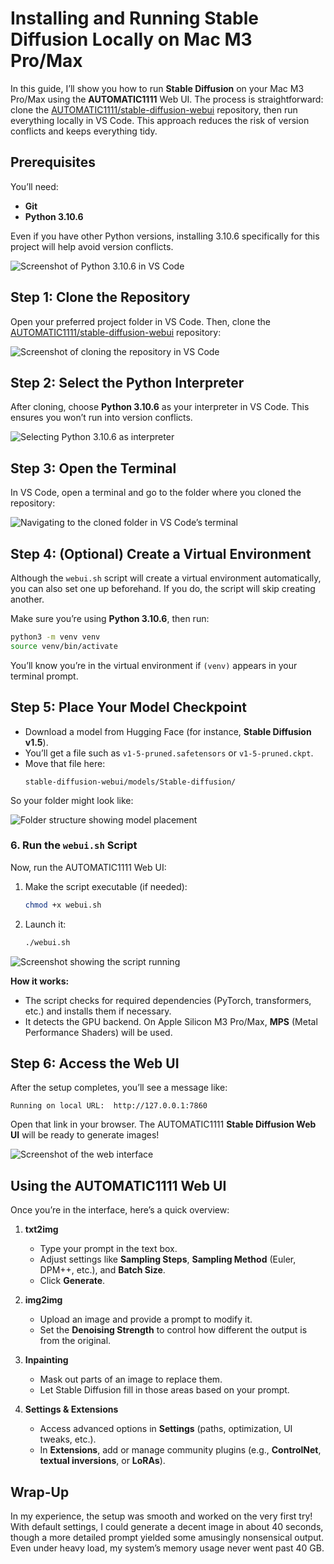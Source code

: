 # Installing and Running Stable Diffusion Locally on Mac M3 Pro/Max

In this guide, I’ll show you how to run **Stable Diffusion** on your Mac M3 Pro/Max using the **AUTOMATIC1111** Web UI. The process is straightforward: clone the [AUTOMATIC1111/stable-diffusion-webui](https://github.com/AUTOMATIC1111/stable-diffusion-webui) repository, then run everything locally in VS Code. This approach reduces the risk of version conflicts and keeps everything tidy.

<div style="page-break-after: always;"></div> 

## Prerequisites

You’ll need:

- **Git**  
- **Python 3.10.6**  

Even if you have other Python versions, installing 3.10.6 specifically for this project will help avoid version conflicts.

![Screenshot of Python 3.10.6 in VS Code](images/20250228005511.png)

<div style="page-break-after: always;"></div>

## Step 1:  Clone the Repository

Open your preferred project folder in VS Code. Then, clone the [AUTOMATIC1111/stable-diffusion-webui](https://github.com/AUTOMATIC1111/stable-diffusion-webui.git) repository:

![Screenshot of cloning the repository in VS Code](images/20250228012306.png)


## Step 2: Select the Python Interpreter

After cloning, choose **Python 3.10.6** as your interpreter in VS Code. This ensures you won’t run into version conflicts.

![Selecting Python 3.10.6 as interpreter](images/20250228012928.png)

<div style="page-break-after: always;"></div>

## Step 3: Open the Terminal

In VS Code, open a terminal and go to the folder where you cloned the repository:

![Navigating to the cloned folder in VS Code’s terminal](images/20250228145342.png)


<div style="page-break-after: always;"></div>

## Step 4: (Optional) Create a Virtual Environment

Although the `webui.sh` script will create a virtual environment automatically, you can also set one up beforehand. If you do, the script will skip creating another.

Make sure you’re using **Python 3.10.6**, then run:
```bash
python3 -m venv venv
source venv/bin/activate
```
You’ll know you’re in the virtual environment if `(venv)` appears in your terminal prompt.


## Step 5: Place Your Model Checkpoint

- Download a model from Hugging Face (for instance, **Stable Diffusion v1.5**).  
- You’ll get a file such as `v1-5-pruned.safetensors` or `v1-5-pruned.ckpt`.  
- Move that file here:
  ```
  stable-diffusion-webui/models/Stable-diffusion/
  ```

So your folder might look like:

![Folder structure showing model placement](images/20250228214425.png)

<div style="page-break-after: always;"></div>

### 6. Run the `webui.sh` Script

Now, run the AUTOMATIC1111 Web UI:

1. Make the script executable (if needed):
   ```bash
   chmod +x webui.sh
   ```
2. Launch it:
   ```bash
   ./webui.sh
   ```

![Screenshot showing the script running](images/20250228203653.png)

**How it works:**
- The script checks for required dependencies (PyTorch, transformers, etc.) and installs them if necessary.  
- It detects the GPU backend. On Apple Silicon M3 Pro/Max, **MPS** (Metal Performance Shaders) will be used.

<div style="page-break-after: always;"></div>

## Step 6: Access the Web UI

After the setup completes, you’ll see a message like:
```
Running on local URL:  http://127.0.0.1:7860
```
Open that link in your browser. The AUTOMATIC1111 **Stable Diffusion Web UI** will be ready to generate images!

![Screenshot of the web interface](images/20250228204643.png)

<div style="page-break-after: always;"></div>

## Using the AUTOMATIC1111 Web UI

Once you’re in the interface, here’s a quick overview:

1. **txt2img**  
   - Type your prompt in the text box.  
   - Adjust settings like **Sampling Steps**, **Sampling Method** (Euler, DPM++, etc.), and **Batch Size**.  
   - Click **Generate**.

2. **img2img**  
   - Upload an image and provide a prompt to modify it.  
   - Set the **Denoising Strength** to control how different the output is from the original.

3. **Inpainting**  
   - Mask out parts of an image to replace them.  
   - Let Stable Diffusion fill in those areas based on your prompt.

4. **Settings & Extensions**  
   - Access advanced options in **Settings** (paths, optimization, UI tweaks, etc.).  
   - In **Extensions**, add or manage community plugins (e.g., **ControlNet**, **textual inversions**, or **LoRAs**).

<div style="page-break-after: always;"></div>

## Wrap-Up

In my experience, the setup was smooth and worked on the very first try! With default settings, I could generate a decent image in about 40 seconds, though a more detailed prompt yielded some amusingly nonsensical output. Even under heavy load, my system’s memory usage never went past 40 GB.
